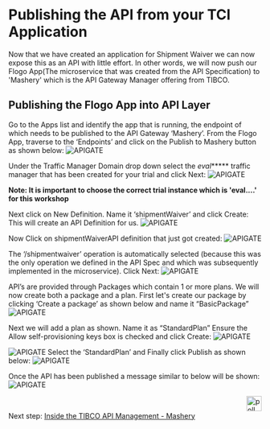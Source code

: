 # Publishing the API from your TCI Application
Now that we have created an application for Shipment Waiver we can now expose this as an API with little effort. In other words, we will now push our Flogo App(The microservice that was created from the API Specification) to 'Mashery' which is the API Gateway Manager offering from TIBCO.

## Publishing the Flogo App into API Layer
Go to the Apps list and identify the app that is running, the endpoint of which needs to be published to the API Gateway ‘Mashery’.
From the Flogo App, traverse to the ‘Endpoints’ and click on the Publish to Mashery button as shown below:
![APIGATE](/images/apigate/1.png)

Under the Traffic Manager Domain drop down select the *eval****** traffic manager that has been created for your trial and click Next:
![APIGATE](/images/apigate/2.png)

**Note: It is important to choose the correct trial instance which is 'eval....' for this workshop**

Next click on New Definition.
Name it ‘shipmentWaiver’ and click Create:
This will create an API Definition for us.
![APIGATE](/images/apigate/3.png)

Now Click on shipmentWaiverAPI definition that just got created:
![APIGATE](/images/apigate/4.png)

The ‘/shipmentwaiver’ operation is automatically selected (because this was the only operation we defined in the API Spec and which was subsequently implemented in the microservice).
Click Next:
![APIGATE](/images/apigate/5.png)

API’s are provided through Packages which contain 1 or more plans.
We will now create both a package and a plan.
First let's create our package by clicking  ‘Create a package’ as shown below and name it “BasicPackage”
![APIGATE](/images/apigate/6.png)

Next we will add a plan as shown. Name it as “StandardPlan”
Ensure the Allow self-provisioning keys box is checked and click Create:
![APIGATE](/images/apigate/7.png)

![APIGATE](/images/apigate/8.png)
Select the ‘StandardPlan’ and  Finally click Publish as shown below:
![APIGATE](/images/apigate/9.png)

Once the API has been published a message similar to below will be shown:
![APIGATE](/images/apigate/10.png)

<img src="/images/poll.png" alt="poll" width=30 height=30 style="float:right"/> 

Next step: [Inside the TIBCO API Management - Mashery](7.masherydeepdive.md)
